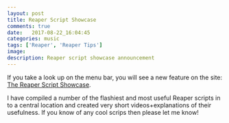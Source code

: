 ```yaml
---
layout: post
title: Reaper Script Showcase
comments: true
date:   2017-08-22_16:04:45 
categories: music
tags: ['Reaper', 'Reaper Tips']
image:
description: Reaper script showcase announcement
---
```


If you take a look up on the menu bar, you will see a new feature on the site: [The Reaper Script Showcase](/ReaperScripts.html).

I have compiled a number of the flashiest and most useful Reaper scripts in to a central location and created very short videos+explanations of their usefulness. If you know of any cool scrips then please let me know!